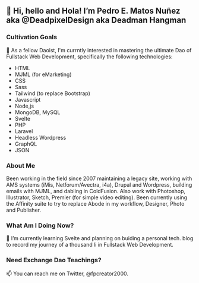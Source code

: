 ## 👋 Hi, hello and Hola! I’m Pedro E. Matos Nuñez aka @DeadpixelDesign aka Deadman Hangman

### Cultivation Goals
👀 As a fellow Daoist, I'm currntly interested in mastering the ultimate Dao of Fullstack Web Development, specifically the following technologies:

- HTML
- MJML (for eMarketing)
- CSS
- Sass
- Tailwind (to replace Bootstrap)
- Javascript
- Node,js
- MongoDB, MySQL
- Svelte
- PHP
- Laravel
- Headless Wordpress
- GraphQL
- JSON

### About Me
Been working in the field since 2007 maintaining a legacy site, working with AMS systems (iMis, Netforum/Avectra, i4a), Drupal and Wordpress, building emails with MJML, and dabling in ColdFusion.
Also work with Photoshop, Illustrator, Sketch, Premier (for simple video editing). Been currently using the Affinity suite to try to replace Abode in my workflow, Designer, Photo and Publisher.

### What Am I Doing Now?
🌱 I’m currently learning Svelte and planning on buiding a personal tech. blog to record my journey of a thousand li in Fullstack Web Development.

### Need Exchange Dao Teachings?
📫 You can reach me on Twitter, @fpcreator2000.

<!---
DeadpixelDesign/DeadpixelDesign is a ✨ special ✨ repository because its `README.md` (this file) appears on your GitHub profile.
You can click the Preview link to take a look at your changes.
--->
